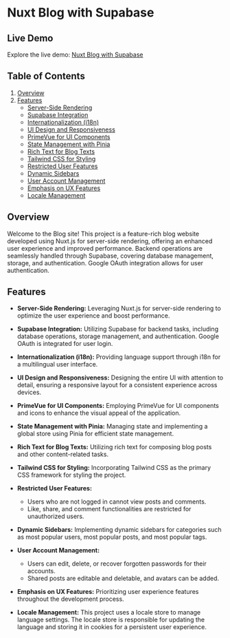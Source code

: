 # Nuxt Blog with Supabase


## Live Demo

Explore the live demo: [Nuxt Blog with Supabase](https://xblog-blog.vercel.app)

## Table of Contents

1. [Overview](#overview)
2. [Features](#features)
   - [Server-Side Rendering](#server-side-rendering)
   - [Supabase Integration](#supabase-integration)
   - [Internationalization (i18n)](#internationalization-i18n)
   - [UI Design and Responsiveness](#ui-design-and-responsiveness)
   - [PrimeVue for UI Components](#primevue-for-ui-components)
   - [State Management with Pinia](#state-management-with-pinia)
   - [Rich Text for Blog Texts](#rich-text-for-blog-texts)
   - [Tailwind CSS for Styling](#tailwind-css-for-styling)
   - [Restricted User Features](#restricted-user-features)
   - [Dynamic Sidebars](#dynamic-sidebars)
   - [User Account Management](#user-account-management)
   - [Emphasis on UX Features](#emphasis-on-ux-features)
    - [Locale Management](#locale-management)


## Overview

Welcome to the Blog site! This project is a feature-rich blog website developed using Nuxt.js for server-side rendering, offering an enhanced user experience and improved performance. Backend operations are seamlessly handled through Supabase, covering database management, storage, and authentication. Google OAuth integration allows for user authentication.

## Features

- **Server-Side Rendering:** Leveraging Nuxt.js for server-side rendering to optimize the user experience and boost performance.

- **Supabase Integration:** Utilizing Supabase for backend tasks, including database operations, storage management, and authentication. Google OAuth is integrated for user login.

- **Internationalization (i18n):** Providing language support through i18n for a multilingual user interface.

- **UI Design and Responsiveness:** Designing the entire UI with attention to detail, ensuring a responsive layout for a consistent experience across devices.

- **PrimeVue for UI Components:** Employing PrimeVue for UI components and icons to enhance the visual appeal of the application.

- **State Management with Pinia:** Managing state and implementing a global store using Pinia for efficient state management.

- **Rich Text for Blog Texts:** Utilizing rich text for composing blog posts and other content-related tasks.

- **Tailwind CSS for Styling:** Incorporating Tailwind CSS as the primary CSS framework for styling the project.

- **Restricted User Features:**
  - Users who are not logged in cannot view posts and comments.
  - Like, share, and comment functionalities are restricted for unauthorized users.

- **Dynamic Sidebars:** Implementing dynamic sidebars for categories such as most popular users, most popular posts, and most popular tags.

- **User Account Management:**
  - Users can edit, delete, or recover forgotten passwords for their accounts.
  - Shared posts are editable and deletable, and avatars can be added.

- **Emphasis on UX Features:** Prioritizing user experience features throughout the development process.

- **Locale Management:** This project uses a locale store to manage language settings. The locale store is responsible for updating the language and storing it in cookies for a persistent user experience.





